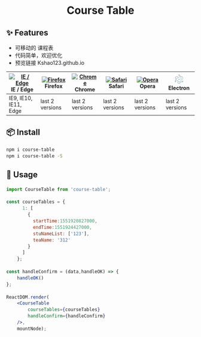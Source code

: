 
<h1 align="center">Course Table</h1>


## ✨ Features

- 可移动的 课程表
- 代码简单，欢迎优化
- 预览链接 Kshao123.github.io



| [<img src="https://raw.githubusercontent.com/alrra/browser-logos/master/src/edge/edge_48x48.png" alt="IE / Edge" width="24px" height="24px" />](http://godban.github.io/browsers-support-badges/)</br>IE / Edge | [<img src="https://raw.githubusercontent.com/alrra/browser-logos/master/src/firefox/firefox_48x48.png" alt="Firefox" width="24px" height="24px" />](http://godban.github.io/browsers-support-badges/)</br>Firefox | [<img src="https://raw.githubusercontent.com/alrra/browser-logos/master/src/chrome/chrome_48x48.png" alt="Chrome" width="24px" height="24px" />](http://godban.github.io/browsers-support-badges/)</br>Chrome | [<img src="https://raw.githubusercontent.com/alrra/browser-logos/master/src/safari/safari_48x48.png" alt="Safari" width="24px" height="24px" />](http://godban.github.io/browsers-support-badges/)</br>Safari | [<img src="https://raw.githubusercontent.com/alrra/browser-logos/master/src/opera/opera_48x48.png" alt="Opera" width="24px" height="24px" />](http://godban.github.io/browsers-support-badges/)</br>Opera | [<img src="https://raw.githubusercontent.com/alrra/browser-logos/master/src/electron/electron_48x48.png" alt="Electron" width="24px" height="24px" />](http://godban.github.io/browsers-support-badges/)</br>Electron |
| --------- | --------- | --------- | --------- | --------- | --------- |
| IE9, IE10, IE11, Edge| last 2 versions| last 2 versions| last 2 versions| last 2 versions| last 2 versions

## 📦 Install

```bash
npm i course-table
npm i course-table -S
```


## 🔨 Usage

```jsx
import CourseTable from 'course-table';

const courseTables = {
      1: [
        {
          startTime:1551920827000,
          endTime:1551924427000,
          stuNameList: ['123'],
          teaName: '312'
        }
      ]
    };

const handleConfirm = (data,handleOK) => {
    handleOK()
};

ReactDOM.render(
    <CourseTable 
        courseTables={courseTables}
        handleConfirm={handleConfirm}
    />, 
    mountNode);
```
